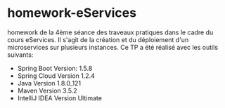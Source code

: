 # homework-eServices
homework de la 4ème séance des traveaux pratiques dans le cadre du cours eServices.
Il s'agit de la création et du déploiement d'un microservices sur plusieurs instances. 
Ce TP a été réalisé avec les outils suivants: 
* Spring Boot Version: 1.5.8
* Spring Cloud Version 1.2.4
* Java Version 1.8.0_121
* Maven Version 3.5.2
* IntelliJ IDEA Version Ultimate

